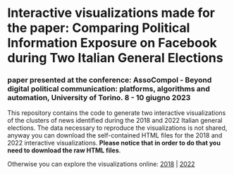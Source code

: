 # Interactive visualizations made for the paper: Comparing Political Information Exposure on Facebook during Two Italian General Elections
### paper presented at the conference: AssoCompol - Beyond digital political communication:  platforms, algorithms and automation, University of Torino. 8 - 10 giugno 2023

 
This repository contains the code to generate two interactive visualizations of the clusters of news identified during the 2018 and 2022 Italian general elections. 
The data necessary to reproduce the visualizations is not shared, anyway you can download the self-contained HTML files for the 2018 and 2022 interactive visualizations. 
**Please notice that in order to do that you need to download the raw HTML files**.

Otherwise you can explore the visualizations online: [2018](https://rawcdn.githack.com/lrossi79/Altair_NewsExposure_cluster_viz/4226dcc0c3ab8e1d31a8f68b8590b8af1bb04557/2018.html) | [2022](https://rawcdn.githack.com/lrossi79/Altair_NewsExposure_cluster_viz/d4fe49b31673734269d5ebe7fa9509510fca338b/2022.html)
